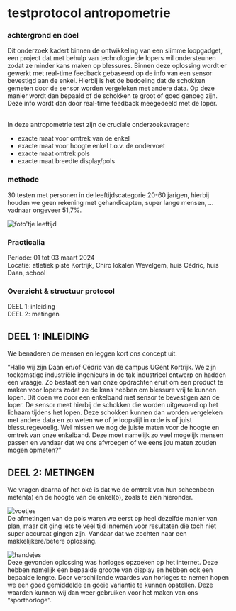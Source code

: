 # testprotocol antropometrie

### achtergrond en doel

Dit onderzoek kadert binnen de ontwikkeling van een slimme loopgadget, een project dat met behulp van technologie de lopers wil ondersteunen zodat ze minder kans maken op blessures. Binnen deze oplossing wordt er gewerkt met real-time feedback gebaseerd op de info van een sensor bevestigd aan de enkel. Hierbij is het de bedoeling dat de schokken gemeten door de sensor worden vergeleken met andere data. Op deze manier wordt dan bepaald of de schokken te groot of goed genoeg zijn. Deze info wordt dan door real-time feedback meegedeeld met de loper. <br><br> 

In deze antropometrie test zijn de cruciale onderzoeksvragen: 
<ul>
<li>
exacte maat voor omtrek van de enkel 
</li>
<li>
exacte maat voor hoogte enkel t.o.v. de ondervoet 
</li>
<li>
exacte maat omtrek pols
</li>
<li>
exacte maat breedte display/pols 
</li>
</ul>

### methode

30 testen met personen in de leeftijdscategorie 20-60 jarigen, hierbij houden we geen rekening met gehandicapten, super lange mensen, ... vadnaar ongeveer 51,7%.

![foto'tje leeftijd](https://github.com/molleke1/testprotocol-antropometrie/assets/157485350/676a97d0-bec6-41a9-b9b8-886f8f69c30f)

### Practicalia 

Periode: 01 tot 03 maart 2024 <br>
Locatie: atletiek piste Kortrijk, Chiro lokalen Wevelgem, huis Cédric, huis Daan, school

### Overzicht & structuur protocol 

DEEL 1: inleiding <br>
DEEL 2: metingen 

## DEEL 1: INLEIDING 

We benaderen de mensen en leggen kort ons concept uit.  <br>

“Hallo wij zijn Daan en/of Cédric van de campus UGent Kortrijk. We zijn toekomstige industriële ingenieurs in de tak industrieel ontwerp en hadden een vraagje. Zo bestaat een van onze opdrachten eruit om een product te maken voor lopers zodat ze de kans hebben om blessure vrij te kunnen lopen. Dit doen we door een enkelband met sensor te bevestigen aan de loper. De sensor meet hierbij de schokken die worden uitgevoerd op het lichaam tijdens het lopen. Deze schokken kunnen dan worden vergeleken met andere data en zo weten we of je loopstijl in orde is of juist blessuregevoelig. Wel missen we nog de juiste maten voor de hoogte en omtrek van onze enkelband. Deze moet namelijk zo veel mogelijk mensen passen en vandaar dat we ons afvroegen of we eens jou maten zouden mogen opmeten?” 

## DEEL 2: METINGEN 

We vragen daarna of het oké is dat we de omtrek van hun scheenbeen meten(a) en de hoogte van de enkel(b), zoals te zien hieronder.

![voetjes](https://github.com/molleke1/testprotocol-antropometrie/assets/157485350/1f7b534c-1e19-482a-9d76-915836296a2d)
<br>
De afmetingen van de pols waren we eerst op heel dezelfde manier van plan, maar dit ging iets te veel tijd innemen voor resultaten die toch niet super accuraat gingen zijn. Vandaar dat we zochten naar een makkelijkere/betere oplossing. 

![handejes](https://github.com/molleke1/testprotocol-antropometrie/assets/157485350/dec3780a-be07-42dc-88de-ac9c07ebc5fc)
<br>
Deze gevonden oplossing was horloges opzoeken op het internet. Deze hebben namelijk een bepaalde grootte van display en hebben ook een bepaalde lengte. Door verschillende waardes van horloges te nemen hopen we een goed gemiddelde en goeie variantie te kunnen opstellen. Deze waarden kunnen wij dan weer gebruiken voor het maken van ons “sporthorloge”. 







 
